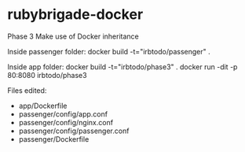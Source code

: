 # rubybrigade-docker
Phase 3
Make use of Docker inheritance

Inside passenger folder:
docker build -t="irbtodo/passenger" .

Inside app folder:
docker build -t="irbtodo/phase3" .
docker run -dit -p 80:8080 irbtodo/phase3

Files edited:
+ app/Dockerfile
+ passenger/config/app.conf
+ passenger/config/nginx.conf
+ passenger/config/passenger.conf
+ passenger/Dockerfile
